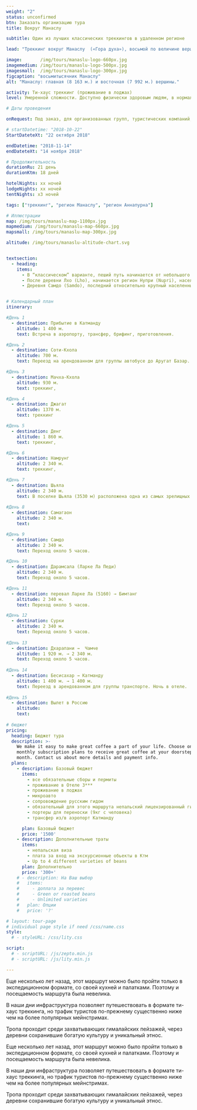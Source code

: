 ```yaml
---
weight: "2"
status: unconfirmed
btn: Заказать организацию тура
title: Вокруг Манаслу

subtitle: Один из лучших классических треккингов в удаленном регионе

lead: "Треккинг вокруг Манаслу  («Гора духа»), восьмой по величине вершине мира, с переходом через перевал Ларкья Ла, с каждым годом привлекает все больше ценителей «настоящих» Гималаев. Тропа проходит среди захватывающих гималайских пейзажей, через деревни сохранившие богатую культуру и уникальный этнос. Маршрут понравится тем, кто предпочитает классический треккинг в отдаленном, но все еще диковатом районе непальских Гималаев."

image:       /img/tours/manaslu-logo-660px.jpg
imagemedium: /img/tours/manaslu-logo-500px.jpg
imagesmall:  /img/tours/manaslu-logo-300px.jpg
figcaption: "восьмитысячник Манаслу"
alt: "Манаслу: главная (8 163 м.) и восточная (7 992 м.) вершины."

activity: Ти-хаус треккинг (проживание в лоджах)
level: Умеренной сложности. Доступно физически здоровым людям, в нормальной физической форме. Специальной подготовки не требуется.

# Даты проведения

onRequest: Под заказ, для организованных групп, туристических компаний, клубов.

# startDatetime: "2018-10-22"
StartDateteXt: "22 октября 2018"

endDatetime: "2018-11-14"
endDateteXt: "14 ноября 2018"

# Продолжительность
durationRu: 21 день
durationKtm: 18 дней

hotelNights: xx ночей
lodgeNights: xx ночей
tentNights: x3 ночей

tags: ["треккинг", "регион Манаслу", "регион Аннапурна"]

# Иллюстрации
map: /img/tours/manaslu-map-1100px.jpg
mapmedium: /img/tours/manaslu-map-660px.jpg
mapsmall: /img/tours/manaslu-map-300px.jpg

altitude: /img/tours/manaslu-altitude-chart.svg


textsection:
  - heading: 
    items:
      - В “классическом” варианте, пеший путь начинается от небольшого города Аругат( Arughat), проходит через бамбуковые леса и деревни Гурунгов по узкому ущелью реки БудхиГандаки (Budhi Gandaki).
      - После деревни Лхо (Lho), начинается регион Нупри (Nupri), населенный иммигрантами из Тибета. По пути, разноцветные флаги, расписанные молитвами каменные стены,множество небольших монастырей.
      - Деревня Самдо (Samdo), последний относительно крупный населенный пункт по пути чрез Ларкья Ла. Выше, перед переходом через перевал можно провести еще ночь в местечкеЛаркья Пхеди, в специально построенных для туристов бараках или в своих палатках.


# Календарный план
itinerary:

#День 1
  - destination: Прибытие в Катманду
    altitude: 1 400 м.
    text: Встреча в аэропорту, трансфер, брифинг, приготовления.

#День 2
  - destination: Соти-Kхола
    altitude: 700 м.
    text: Переезд на арендованном для группы автобусе до Аругат Базар.

#День 3
  - destination: Мачха-Кхола
    altitude: 930 м.
    text: треккинг,

#День 4
  - destination: Джагат
    altitude: 1370 м.
    text: треккинг

#День 5
  - destination: Денг
    altitude: 1 860 м.
    text: треккинг,

#День 6
  - destination: Намрунг
    altitude: 2 340 м.
    text: треккинг,

#День 7
  - destination: Шьяла
    altitude: 2 340 м.
    text: В поселке Шьяла (3530 м) расположена одна из самых зрелищных смотровых площадок Гималаев с видами на Хималчули (7893 м), Нгади-Чули (7871 м) и Манаслу (8163 м).
   
#День 8
  - destination: Самагаон
    altitude: 2 340 м.
    text: 

#День 9
  - destination: Самдо
    altitude: 2 340 м.
    text: Переход около 5 часов.

#День 10
  - destination: Дарамсала (Ларке Ла Педи)
    altitude: 2 340 м.
    text: Переход около 5 часов.

#День 11   
  - destination: перевал Ларке Ла (5160) → Бимтанг
    altitude: 2 340 м.
    text: Переход около 5 часов.

#День 12
  - destination: Сурки
    altitude: 2 340 м.
    text: Переход около 5 часов.
   
#День 13
  - destination: Дхарапани →  Чамче
    altitude: 1 920 м. → 2 340 м.
    text: Переход около 5 часов.
    
#День 14
  - destination: Бесисахар → Катманду
    altitude: 1 400 м. → 1 400 м.
    text: Переезд в арендованном для группы транспорте. Ночь в отеле.
    
#День 15
  - destination: Вылет в Россию
    altitude: 
    text: 
    
# бюджет
pricing:
  heading: Бюджет тура
  description: >-
    We make it easy to make great coffee a part of your life. Choose one of our
    monthly subscription plans to receive great coffee at your doorstep each
    month. Contact us about more details and payment info.
  plans:
    - description: Базовый бюджет
      items:
        - все обязательные сборы и пермиты
        - проживание в Отеле 3***
        - проживание в лоджах
        - микроавто 
        - сопровождение русским гидом
        - обязательный для этого маршрута непальский лицензированный гид
        - портеры для переноски (9кг с человека)
        - трансфер из/в аэропорт Катманду

      plan: Базовый бюджет
      price: '1500'
    - description: Дополнительные траты
      items:
        - непальская виза
        - плата за вход на экскурсионные обьекты в Ктм
        - Up to 4 different varieties of beans
      plan: Дополнительно
      price: '300+'
    # - description: На Ваш выбор
    #   items:
    #     - доплата за перевес
    #     - Green or roasted beans
    #     - Unlimited varieties
    #   plan: Опции
    #   price: '?'

# layout: tour-page
# individual page style if need /css/name.css
style:
  # - styleURL: /css/lity.css

script:
  # - scriptURL: /js/zepto.min.js
  # - scriptURL: /js/lity.min.js

---
```



Еще несколько лет назад, этот маршрут можно было пройти только в экспедиционном формате, со своей кухней и палатками. Поэтому и посещаемость маршрута была невелика. 

В наши дни инфраструктура позволяет путешествовать в формате ти-хаус треккинга, но трафик туристов по-прежнему существенно ниже чем на более популярных мейнстримах.

Тропа проходит среди захватывающих гималайских пейзажей, через деревни сохранившие богатую культуру и уникальный этнос. 

<aside class=" f8">
	<p>Еще несколько лет назад, этот маршрут можно было пройти только в экспедиционном формате, со своей кухней и палатками. Поэтому и посещаемость маршрута была невелика.</p>

<p>В наши дни инфраструктура позволяет путешествовать в формате ти-хаус треккинга, но трафик туристов по-прежнему существенно ниже чем на более популярных мейнстримах.</p>

<p>Тропа проходит среди захватывающих гималайских пейзажей, через деревни сохранившие богатую культуру и уникальный этнос.</p>

</aside>
